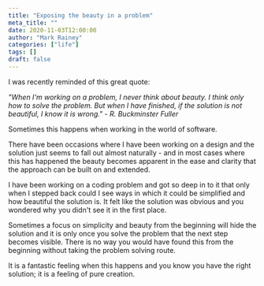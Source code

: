 ```yaml
---
title: "Exposing the beauty in a problem"
meta_title: ""
date: 2020-11-03T12:00:00
author: "Mark Rainey"
categories: ["life"]
tags: []
draft: false
---
```

I was recently reminded of this great quote:

*"When I'm working on a problem, I never think about beauty. I think only how to solve the problem. But when I have finished, if the solution is not beautiful, I know it is wrong." - R. Buckminster Fuller*

Sometimes this happens when working in the world of software. 

There have been occasions where I have been working on a design and the solution just seems to fall out almost naturally - and in most cases where this has happened the beauty becomes apparent in the ease and clarity that the approach can be built on and extended. 

I have been working on a coding problem and got so deep in to it that only when I stepped back could I see ways in which it could be simplified and how beautiful the solution is. It felt like the solution was obvious and you wondered why you didn't see it in the first place.

Sometimes a focus on simplicity and beauty from the beginning will hide the solution and it is only once you solve the problem that the next step becomes visible. There is no way you would have found this from the beginning without taking the problem solving route.

It is a fantastic feeling when this happens and you know you have the right solution; it is a feeling of pure creation.
